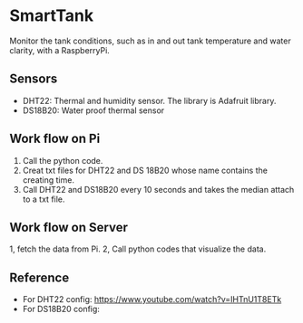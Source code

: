 # SmartTank
Monitor the tank conditions, such as in and out tank temperature and water clarity, with a RaspberryPi.

## Sensors
* DHT22: Thermal and humidity sensor. The library is Adafruit library.
* DS18B20: Water proof thermal sensor

## Work flow on Pi
1. Call the python code.
2. Creat txt files for DHT22 and DS 18B20 whose name contains the creating time.
3. Call DHT22 and DS18B20 every 10 seconds and takes the median attach to a txt file. 

## Work flow on Server
1, fetch the data from Pi. 
2, Call python codes that visualize the data.

## Reference
* For DHT22 config: https://www.youtube.com/watch?v=IHTnU1T8ETk
* For DS18B20 config: 

